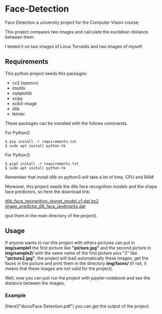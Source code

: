 # Face-Detection
Face Detection a university project for the Computer Vision course.

This project compares two images and calculate the euclidean distance between them.

I tested it on two images of Linus Torvalds and two images of myself.

## Requirements

This python project needs this packages:

- cv2 (opencv)
- imutils
- matplotlib
- scipy
- scikit-image
- dlib
- tkinter

These packages can be installed with the follows commands.

For Python2:
```
$ pip install -r requirements.txt
$ sudo apt install python-tk
```

For Python3:
```
$ pip3 install -r requirements.txt
$ sudo apt install python-tk

```

Remember that install dlib on python3 will take a lot of time, CPU and RAM.

Moreover, this project needs the dlib face recognition models and the shape face predictors, so here the download link:

[dlib_face_recognition_resnet_model_v1.dat.bz2](https://github.com/davisking/dlib-models/raw/master/dlib_face_recognition_resnet_model_v1.dat.bz2)
[shape_predictor_68_face_landmarks.dat](https://github.com/AKSHAYUBHAT/TensorFace/raw/master/openface/models/dlib/shape_predictor_68_face_landmarks.dat)

(put them in the main directory of the project).


## Usage
If anyone wants to run this project with others pictures can put in **img/sample1** the first picture like **"picture.jpg"** and the second picture in **img/sample2/** with the same name of the first picture plus "2" like **"picture2.jpg"**, the project will load automatically these images, get the faces in the picture and print them in the directory **img/faces/** (if not, it means that these images are not valid for the project).

Well, now you can just run the project with jupyter-notebook and see the distance between the images.

### Example

[Here]("docs/Face Detection.pdf") you can get the output of the project.
